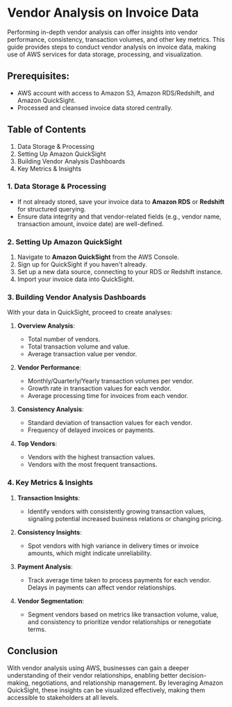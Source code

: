 # Vendor Analysis on Invoice Data

Performing in-depth vendor analysis can offer insights into vendor performance, consistency, transaction volumes, and other key metrics. This guide provides steps to conduct vendor analysis on invoice data, making use of AWS services for data storage, processing, and visualization.

## Prerequisites:

- AWS account with access to Amazon S3, Amazon RDS/Redshift, and Amazon QuickSight.
- Processed and cleansed invoice data stored centrally.

## Table of Contents

1. Data Storage & Processing
2. Setting Up Amazon QuickSight
3. Building Vendor Analysis Dashboards
4. Key Metrics & Insights

### 1. Data Storage & Processing

- If not already stored, save your invoice data to **Amazon RDS** or **Redshift** for structured querying.
- Ensure data integrity and that vendor-related fields (e.g., vendor name, transaction amount, invoice date) are well-defined.

### 2. Setting Up Amazon QuickSight

1. Navigate to **Amazon QuickSight** from the AWS Console.
2. Sign up for QuickSight if you haven't already.
3. Set up a new data source, connecting to your RDS or Redshift instance.
4. Import your invoice data into QuickSight.

### 3. Building Vendor Analysis Dashboards

With your data in QuickSight, proceed to create analyses:

1. **Overview Analysis**:
   - Total number of vendors.
   - Total transaction volume and value.
   - Average transaction value per vendor.

2. **Vendor Performance**:
   - Monthly/Quarterly/Yearly transaction volumes per vendor.
   - Growth rate in transaction values for each vendor.
   - Average processing time for invoices from each vendor.

3. **Consistency Analysis**:
   - Standard deviation of transaction values for each vendor.
   - Frequency of delayed invoices or payments.

4. **Top Vendors**:
   - Vendors with the highest transaction values.
   - Vendors with the most frequent transactions.

### 4. Key Metrics & Insights

1. **Transaction Insights**:
   - Identify vendors with consistently growing transaction values, signaling potential increased business relations or changing pricing.
   
2. **Consistency Insights**:
   - Spot vendors with high variance in delivery times or invoice amounts, which might indicate unreliability.
   
3. **Payment Analysis**:
   - Track average time taken to process payments for each vendor. Delays in payments can affect vendor relationships.
   
4. **Vendor Segmentation**:
   - Segment vendors based on metrics like transaction volume, value, and consistency to prioritize vendor relationships or renegotiate terms.

## Conclusion

With vendor analysis using AWS, businesses can gain a deeper understanding of their vendor relationships, enabling better decision-making, negotiations, and relationship management. By leveraging Amazon QuickSight, these insights can be visualized effectively, making them accessible to stakeholders at all levels.
